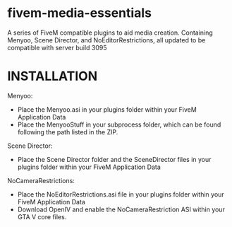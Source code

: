 # fivem-media-essentials
A series of FiveM compatible plugins to aid media creation. Containing Menyoo, Scene Director, and NoEditorRestrictions, all updated to be compatible with server build 3095

# INSTALLATION

Menyoo:
- Place the Menyoo.asi in your plugins folder within your FiveM Application Data
- Place the MenyooStuff in your subprocess folder, which can be found following the path listed in the ZIP.

Scene Director: 
- Place the Scene Director folder and the SceneDirector files in your plugins folder within your FiveM Application Data

NoCameraRestrictions:
- Place the NoEditorRestrictions.asi file in your plugins folder within your FiveM Application Data
- Download OpenIV and enable the NoCameraRestriction ASI within your GTA V core files.
